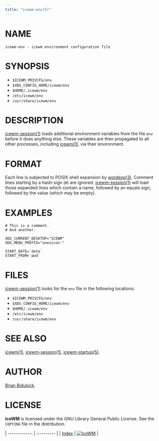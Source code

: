 ```yaml
---
title: "icewm-env(5)"
---
```

# NAME

    icewm-env - icewm environment configuration file

# SYNOPSIS

- `$ICEWM_PRIVCFG/env`
- `$XDG_CONFIG_HOME/icewm/env`
- `$HOME/.icewm/env`
- `/etc/icewm/env`
- `/usr/share/icewm/env`

# DESCRIPTION

[icewm-session(1)](icewm-session.md) loads additional environment variables from the file
`env` before it does anything else. These variables are then propagated
to all other processes, including [icewm(1)](icewm.md), via their environment.

# FORMAT

Each line is subjected to POSIX shell expansion by [wordexp(3)](https://manned.org/wordexp.3).
Comment lines starting by a hash-sign (`#`) are ignored.
[icewm-session(1)](icewm-session.md) will load those expanded lines which contain a name,
followed by an equals sign, followed by the value (which may be empty).

# EXAMPLES

    # This is a comment.
    # And another.

    XDG_CURRENT_DESKTOP="ICEWM"
    XDG_MENU_PREFIX="unexicon-"

    START_DATE=`date`
    START_FROM=`pwd`

# FILES

[icewm-session(1)](icewm-session.md) looks for the `env` file in the following locations:

- `$ICEWM_PRIVCFG/env`
- `$XDG_CONFIG_HOME/icewm/env`
- `$HOME/.icewm/env`
- `/etc/icewm/env`
- `/usr/share/icewm/env`

# SEE ALSO

[icewm(1)](icewm.md),
[icewm-session(1)](icewm-session.md),
[icewm-startup(5)](icewm-startup.md).

# AUTHOR

[Brian Bidulock](mailto:bidulock@openss7.org).

# LICENSE

**IceWM** is licensed under the GNU Library General Public License.
See the `COPYING` file in the distribution.

| ------------: | :--------- |
| [Index](/man) | [![IceWM](/images/logom.jpg "ice-wm.org")](https://ice-wm.org "ice-wm.org") |
